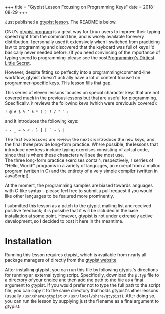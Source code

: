 +++
title = "Gtypist Lesson Focusing on Programming Keys"
date = 2018-08-29
+++

Just published a [gtypist lesson](https://github.com/codesections/gtypist_programming_characters).
The README is below.

GNU's [gtypist program](https://www.gnu.org/software/gtypist/) is a great
way for Linux users to improve their typing speed right from the command
line, and is widely available for every distribution. I personally used
it extensively when I switched from practicing law to programming and
discovered that the keyboard was full of keys I'd basically never needed
before.  (If you need convincing of the importance of typing speed to 
programming, please see the post[Programming's Dirtiest Little
Secret](https://steve-yegge.blogspot.com/2008/09/programmings-dirtiest-little-secret.html).


However, despite fitting so perfectly into a programming/command-line
workflow, gtypist doesn't actually have a lot of content focused on 
programmer-specific keys.  This lesson fills that gap.

<!-- more -->

This series of eleven lessons focuses on special character keys that
are not covered much in the previous lessons but that are useful for
programming.  Specifically, it reviews the following keys (which were
previously covered):

`! @ # $ % ^ & * ( ) ? / " ' :`

and it introduces the following keys:

``+ - _ = > < { } ] [ ` ~ \ |``

The first two lessons are review; the next six introduce the new keys,
and the final three provide long-form practice.  Where possible, the
lessons that introduce new keys include typing exercises consisting of
actual code, since that is where these characters will see the most use.  
The three long-form practice exercises contain, respectively, a serries
of "Hello, World!" programs in a variety of languages, an excerpt from
a malloc program (written in C) and the entirety of a very simple 
compiler (written in JavaScript).

At the moment, the programming samples are biased towards languages with
C-like syntax—please feel free to submit a pull request if you would
like other languages to be featured more prominently.

I submitted this lesson as a patch to the gtypist mailing list and received
positive feedback; it is possible that it will be included in the base
installation at some point.  However, gtypist is not under extremely 
active development, so I decided to post it here in the meantime.

# Installation 
Running this lesson requires gtypist, which is available from nearly all 
package managers of directly from the [gtypist website](https://www.gnu.org/software/gtypist/)

After installing gtypist, you can run this file by following gtypist's 
directions for running an external typing script.  Specifically, download
the `p.typ` file to a directory of your choice and then add
the path to the file as a final argument to gtypist.  If you would 
prefer not to type the full path to the script file, you can copy it
to the same directory that holds gtypist's other lessons (usually 
`/usr/share/gtypist` or `/usr/local/share/gtypist`).  After doing so,
you can run the lesson by supplying just the filename as a final argument
to gtypist.
